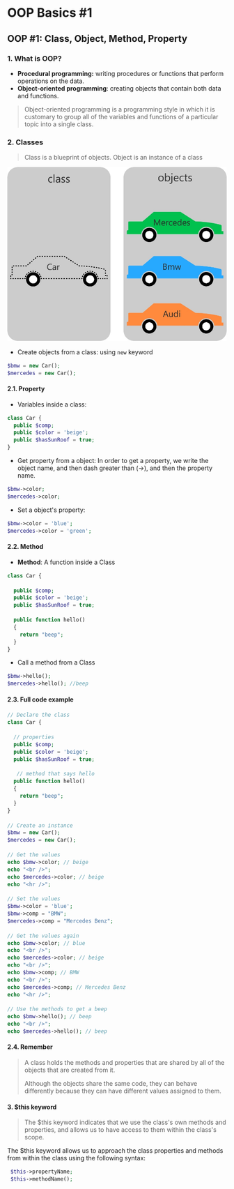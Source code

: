 # OOP Basics \#1

## OOP \#1: Class, Object, Method, Property

### 1. What is OOP?

* **Procedural programming:** writing procedures or functions that perform operations on the data.
* **Object-oriented programming**: creating objects that contain both data and functions.

> Object-oriented programming is a programming style in which it is customary to group all of the variables and functions of a particular topic into a single class.

### 2. Classes

> Class is a blueprint of objects. Object is an instance of a class

![A Class and Objects](.gitbook/assets/image%20%281%29.png)

* Create objects from a class: using `new` keyword

```php
$bmw = new Car();
$mercedes = new Car();
```

#### 2.1. Property

* Variables inside a class:

```php
class Car {
  public $comp;
  public $color = 'beige';
  public $hasSunRoof = true;
}
```

* Get property from a object: In order to get a property, we write the object name, and then dash greater than \(-&gt;\), and then the property name.

```php
$bmw->color;
$mercedes->color;
```

* Set a object's property:

```php
$bmw->color = 'blue';
$mercedes->color = 'green';
```

#### 2.2. Method

* **Method**: A function inside a Class

```php
class Car {
 
  public $comp;
  public $color = 'beige';
  public $hasSunRoof = true;
 
  public function hello() 
  {
    return "beep";
  }
}
```

* Call a method from a Class

```php
$bmw->hello();
$mercedes->hello(); //beep
```

#### 2.3. Full code example

```php
// Declare the class
class Car {
 
  // properties
  public $comp; 
  public $color = 'beige';
  public $hasSunRoof = true;
 
   // method that says hello
  public function hello()
  {
    return "beep";
  }
}
 
// Create an instance
$bmw = new Car();
$mercedes = new Car();
 
// Get the values
echo $bmw->color; // beige
echo "<br />";
echo $mercedes->color; // beige
echo "<hr />";
 
// Set the values
$bmw->color = 'blue';
$bmw->comp = "BMW";
$mercedes->comp = "Mercedes Benz";
 
// Get the values again
echo $bmw->color; // blue
echo "<br />";
echo $mercedes->color; // beige
echo "<br />";
echo $bmw->comp; // BMW
echo "<br />";
echo $mercedes->comp; // Mercedes Benz
echo "<hr />";
 
// Use the methods to get a beep
echo $bmw->hello(); // beep
echo "<br />";
echo $mercedes->hello(); // beep
```

#### 2.4. Remember

> A class holds the methods and properties that are shared by all of the objects that are created from it.
>
> Although the objects share the same code, they can behave differently because they can have different values assigned to them.

#### 3. $this keyword

> The $this keyword indicates that we use the class's own methods and properties, and allows us to have access to them within the class's scope.

The $this keyword allows us to approach the class properties and methods from within the class using the following syntax:

```php
 $this->propertyName; 
 $this->methodName();
```

